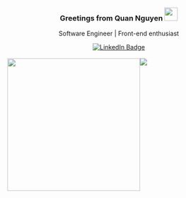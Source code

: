 <h3 align="center">
  Greetings from Quan Nguyen <img src="https://media.giphy.com/media/hvRJCLFzcasrR4ia7z/giphy.gif" width="30px" mar />  
</h3>
<p align="center">Software Engineer | Front-end enthusiast</p>

<div id="header" align="center">
  <a href="https://www.linkedin.com/in/daviddesar/">
    <img src="https://img.shields.io/badge/LinkedIn-blue?style=for-the-badge&logo=linkedin&logoColor=white" alt="LinkedIn Badge"/>
  </a>
</div>
&nbsp;

<div align="center">
  <div style="display: flex; align-items: flex-start;">
    <img src="https://media.giphy.com/media/ZVik7pBtu9dNS/giphy.gif" width="300"/>
    <img src="https://github-readme-stats.vercel.app/api/top-langs/?username=daviddesar&layout=compact&show_icons=true&title_color=ffffff&icon_color=34abeb&text_color=daf7dc&bg_color=151515"/> 
  </div>
</div>

<!--
**daviddesar/daviddesar** is a ✨ _special_ ✨ repository because its `README.md` (this file) appears on your GitHub profile.

Here are some ideas to get you started:

- 🔭 I’m currently working on ...
- 🌱 I’m currently learning ...
- 👯 I’m looking to collaborate on ...
- 🤔 I’m looking for help with ...
- 💬 Ask me about ...
- 📫 How to reach me: ...
- 😄 Pronouns: ...
- ⚡ Fun fact: ...
-->

